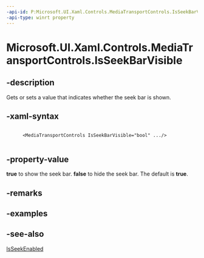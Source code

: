 ```yaml
---
-api-id: P:Microsoft.UI.Xaml.Controls.MediaTransportControls.IsSeekBarVisible
-api-type: winrt property
---
```


<!-- Property syntax
public bool IsSeekBarVisible { get;  set; }
-->

# Microsoft.UI.Xaml.Controls.MediaTransportControls.IsSeekBarVisible

## -description
Gets or sets a value that indicates whether the seek bar is shown.

## -xaml-syntax
```xaml

      <MediaTransportControls IsSeekBarVisible="bool" .../>
    
```


## -property-value
**true** to show the seek bar. **false** to hide the seek bar. The default is **true**.

## -remarks

## -examples

## -see-also
[IsSeekEnabled](mediatransportcontrols_isseekenabled.md)
